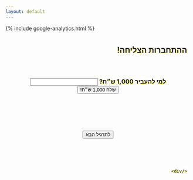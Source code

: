 ```yaml
---
layout: default
---
```



<html lang="he">
<head>
    <meta charset="UTF-8">
    <title>ההתחברות הצליחה!</title>
    <script>
        function myFunction() {
            document.title = "Targil22: " + targilInt + " - סיסמה";
            alert("הועבר!");
        }
        function NextTargil() {
            // window.location.href = './success?targil=' + targilurl;
            // let targilInt = parseInt(targilurl +1) 
            var url = new URL(window.location.href);
            var nextTargilInt = url.searchParams.get("nextTargilInt");
            var nameElement = document.getElementById('name');
            var name = nameElement.value;
            window.location.href = './?targil=' + nextTargilInt + '&name=' + name;
        }
    </script>
</head>
<body>
    {% include google-analytics.html %}
    <div dir="rtl" style="background-image: url('./img/shtarot.png'); text-shadow: 1px 1px rgba(255, 235, 13, 0.96); padding: 9px">
        <b><h2>ההתחברות הצליחה!</h2></b>
        <center>
            <h3>
                <br><br>
                <b>למי להעביר 1,000 ש״ח?</b>
                <input type="text" id="name" name="name">
                <button onclick="myFunction()">שלח 1,000 ש״ח!</button>
            </h3>
            <br><br><br><br><br>
            <button onclick="NextTargil()">לתרגיל הבא</button>
            <br><br><br>
        </center>
<br><br>

    </div>
</body>
</html>
